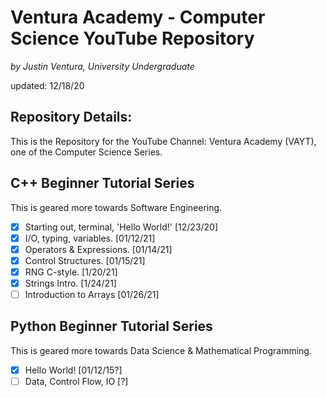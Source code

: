 # Ventura Academy - Computer Science YouTube Repository

*by Justin Ventura, University Undergraduate*

updated: 12/18/20

## Repository Details:

This is the Repository for the YouTube Channel: Ventura Academy (VAYT), one of the Computer Science Series.  

## C++ Beginner Tutorial Series

This is geared more towards Software Engineering.

- [x] Starting out, terminal, 'Hello World!' [12/23/20]
- [x] I/O, typing, variables. [01/12/21]
- [x] Operators & Expressions. [01/14/21]
- [x] Control Structures. [01/15/21]
- [x] RNG C-style. [1/20/21]
- [x] Strings Intro. [1/24/21]
- [ ] Introduction to Arrays [01/26/21]

## Python Beginner Tutorial Series

This is geared more towards Data Science & Mathematical Programming.

- [x] Hello World! [01/12/15?]
- [ ] Data, Control Flow, IO [?]
